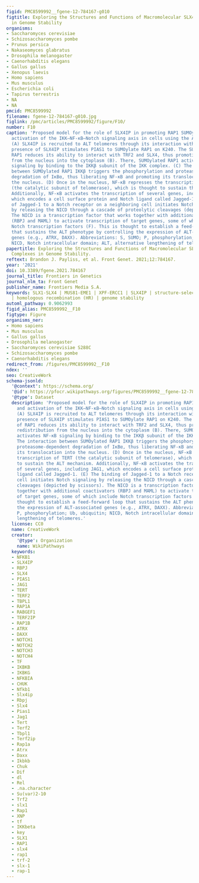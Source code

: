 ```yaml
---
figid: PMC8599992__fgene-12-784167-g010
figtitle: Exploring the Structures and Functions of Macromolecular SLX4-Nuclease Complexes
  in Genome Stability
organisms:
- Saccharomyces cerevisiae
- Schizosaccharomyces pombe
- Prunus persica
- Nakaseomyces glabratus
- Drosophila melanogaster
- Caenorhabditis elegans
- Gallus gallus
- Xenopus laevis
- Homo sapiens
- Mus musculus
- Escherichia coli
- Tapirus terrestris
- NA
- NA
pmcid: PMC8599992
filename: fgene-12-784167-g010.jpg
figlink: /pmc/articles/PMC8599992/figure/F10/
number: F10
caption: 'Proposed model for the role of SLX4IP in promoting RAP1 SUMOylation and
  activation of the IKK—NF-κB—Notch signaling axis in cells using the ALT pathway.
  (A) SLX4IP is recruited to ALT telomeres through its interaction with SLX4. The
  presence of SLX4IP stimulates PIAS1 to SUMOylate RAP1 on K240. The SUMOylation of
  RAP1 reduces its ability to interact with TRF2 and SLX4, thus promoting its redistribution
  from the nucleus into the cytoplasm (B). There, SUMOylated RAP1 activates NF-κB
  signaling by binding to the IKKβ subunit of the IKK complex. (C) The interaction
  between SUMOylated RAP1 IKKβ triggers the phosphorylation and proteasome-dependent
  degradation of IκBα, thus liberating NF-κB and promoting its translocation into
  the nucleus. (D) Once in the nucleus, NF-κB represses the transcription of TERT
  (the catalytic subunit of telomerase), which is thought to sustain the ALT mechanism.
  Additionally, NF-κB activates the transcription of several genes, including JAG1,
  which encodes a cell surface protein and Notch ligand called Jagged-1. (E) The binding
  of Jagged-1 to a Notch receptor on a neighboring cell initiates Notch signaling
  by releasing the NICD through a cascade of proteolytic cleavages (depicted by scissors).
  The NICD is a transcription factor that works together with additional coactivators
  (RBPJ and MAML) to activate transcription of target genes, some of which include
  Notch transcription factors (F). This is thought to establish a feed-forward loop
  that sustains the ALT phenotype by controlling the expression of ALT-associated
  genes (e.g., ATRX, DAXX). Abbreviations: S, SUMO; P, phosphorylation; Ub, ubiquitin;
  NICD, Notch intracellular domain; ALT, alternative lengthening of telomeres.'
papertitle: Exploring the Structures and Functions of Macromolecular SLX4-Nuclease
  Complexes in Genome Stability.
reftext: Brandon J. Payliss, et al. Front Genet. 2021;12:784167.
year: '2021'
doi: 10.3389/fgene.2021.784167
journal_title: Frontiers in Genetics
journal_nlm_ta: Front Genet
publisher_name: Frontiers Media S.A.
keywords: SLX1-SLX4 | MUS81-EME1 | XPF-ERCC1 | SLX4IP | structure-selective endonuclease
  | homologous recombination (HR) | genome stability
automl_pathway: 0.9062993
figid_alias: PMC8599992__F10
figtype: Figure
organisms_ner:
- Homo sapiens
- Mus musculus
- Gallus gallus
- Drosophila melanogaster
- Saccharomyces cerevisiae S288C
- Schizosaccharomyces pombe
- Caenorhabditis elegans
redirect_from: /figures/PMC8599992__F10
ndex: ''
seo: CreativeWork
schema-jsonld:
  '@context': https://schema.org/
  '@id': https://pfocr.wikipathways.org/figures/PMC8599992__fgene-12-784167-g010.html
  '@type': Dataset
  description: 'Proposed model for the role of SLX4IP in promoting RAP1 SUMOylation
    and activation of the IKK—NF-κB—Notch signaling axis in cells using the ALT pathway.
    (A) SLX4IP is recruited to ALT telomeres through its interaction with SLX4. The
    presence of SLX4IP stimulates PIAS1 to SUMOylate RAP1 on K240. The SUMOylation
    of RAP1 reduces its ability to interact with TRF2 and SLX4, thus promoting its
    redistribution from the nucleus into the cytoplasm (B). There, SUMOylated RAP1
    activates NF-κB signaling by binding to the IKKβ subunit of the IKK complex. (C)
    The interaction between SUMOylated RAP1 IKKβ triggers the phosphorylation and
    proteasome-dependent degradation of IκBα, thus liberating NF-κB and promoting
    its translocation into the nucleus. (D) Once in the nucleus, NF-κB represses the
    transcription of TERT (the catalytic subunit of telomerase), which is thought
    to sustain the ALT mechanism. Additionally, NF-κB activates the transcription
    of several genes, including JAG1, which encodes a cell surface protein and Notch
    ligand called Jagged-1. (E) The binding of Jagged-1 to a Notch receptor on a neighboring
    cell initiates Notch signaling by releasing the NICD through a cascade of proteolytic
    cleavages (depicted by scissors). The NICD is a transcription factor that works
    together with additional coactivators (RBPJ and MAML) to activate transcription
    of target genes, some of which include Notch transcription factors (F). This is
    thought to establish a feed-forward loop that sustains the ALT phenotype by controlling
    the expression of ALT-associated genes (e.g., ATRX, DAXX). Abbreviations: S, SUMO;
    P, phosphorylation; Ub, ubiquitin; NICD, Notch intracellular domain; ALT, alternative
    lengthening of telomeres.'
  license: CC0
  name: CreativeWork
  creator:
    '@type': Organization
    name: WikiPathways
  keywords:
  - NFKB1
  - SLX4IP
  - RBPJ
  - SLX4
  - PIAS1
  - JAG1
  - TERT
  - TERF2
  - TBPL1
  - RAP1A
  - RABGEF1
  - TERF2IP
  - RAP1B
  - ATRX
  - DAXX
  - NOTCH1
  - NOTCH2
  - NOTCH3
  - NOTCH4
  - TF
  - IKBKB
  - IKBKG
  - NFKBIA
  - CHUK
  - Nfkb1
  - Slx4ip
  - Rbpj
  - Slx4
  - Pias1
  - Jag1
  - Tert
  - Terf2
  - Tbpl1
  - Terf2ip
  - Rap1a
  - Atrx
  - Daxx
  - Ikbkb
  - Chuk
  - Dif
  - dl
  - Rel
  - .na.character
  - Su(var)2-10
  - Trf2
  - slx1
  - Rap1
  - XNP
  - tf
  - IKKbeta
  - key
  - SLX1
  - RAP1
  - slx4
  - rap1
  - trf-2
  - slx-1
  - rap-1
---
```


